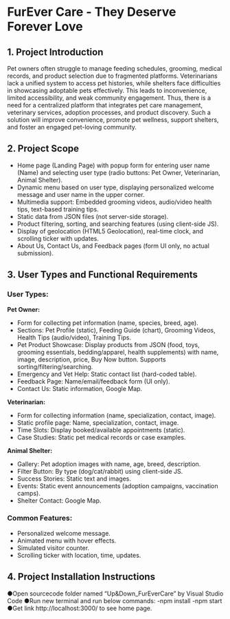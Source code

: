 # FurEver Care - They Deserve Forever Love

## 1. Project Introduction
Pet owners often struggle to manage feeding schedules, grooming, medical records, and product selection due to fragmented platforms. Veterinarians lack a unified system to access pet histories, while shelters face difficulties in showcasing adoptable pets effectively. This leads to inconvenience, limited accessibility, and weak community engagement.
Thus, there is a need for a centralized platform that integrates pet care management, veterinary services, adoption processes, and product discovery. Such a solution will improve convenience, promote pet wellness, support shelters, and foster an engaged pet-loving community.

## 2. Project Scope

- Home page (Landing Page) with popup form for entering user name (Name) and selecting user type (radio buttons: Pet Owner, Veterinarian, Animal Shelter).
- Dynamic menu based on user type, displaying personalized welcome message and user name in the upper corner.
- Multimedia support: Embedded grooming videos, audio/video health tips, text-based training tips.
- Static data from JSON files (not server-side storage).
- Product filtering, sorting, and searching features (using client-side JS).
- Display of geolocation (HTML5 Geolocation), real-time clock, and scrolling ticker with updates.
- About Us, Contact Us, and Feedback pages (form UI only, no actual submission).

## 3. User Types and Functional Requirements

### User Types:

**Pet Owner:**

- Form for collecting pet information (name, species, breed, age).
- Sections: Pet Profile (static), Feeding Guide (chart), Grooming Videos, Health Tips (audio/video), Training Tips.
- Pet Product Showcase: Display products from JSON (food, toys, grooming essentials, bedding/apparel, health supplements) with name, image, description, price, Buy Now button. Supports sorting/filtering/searching.
- Emergency and Vet Help: Static contact list (hard-coded table).
- Feedback Page: Name/email/feedback form (UI only).
- Contact Us: Static information, Google Map.

**Veterinarian:**

- Form for collecting information (name, specialization, contact, image).
- Static profile page: Name, specialization, contact, image.
- Time Slots: Display booked/available appointments (static).
- Case Studies: Static pet medical records or case examples.

**Animal Shelter:**

- Gallery: Pet adoption images with name, age, breed, description.
- Filter Button: By type (dog/cat/rabbit) using client-side JS.
- Success Stories: Static text and images.
- Events: Static event announcements (adoption campaigns, vaccination camps).
- Shelter Contact: Google Map.

### Common Features:

- Personalized welcome message.
- Animated menu with hover effects.
- Simulated visitor counter.
- Scrolling ticker with location, time, updates.

## 4. Project Installation Instructions
●Open sourcecode folder named “Up&Down_FurEverCare” by Visual Studio Code
●Run new terminal and run below commands:
-npm install
-npm start
●Get link http://localhost:3000/ to see home page.

